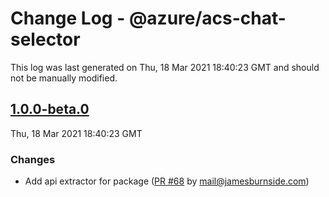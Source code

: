 # Change Log - @azure/acs-chat-selector

This log was last generated on Thu, 18 Mar 2021 18:40:23 GMT and should not be manually modified.

<!-- Start content -->

## [1.0.0-beta.0](https://github.com/azure/communication-ui-sdk/tree/@azure/acs-chat-selector_v1.0.0-beta.0)

Thu, 18 Mar 2021 18:40:23 GMT

### Changes

- Add api extractor for package ([PR #68](https://github.com/azure/communication-ui-sdk/pull/68) by mail@jamesburnside.com)
